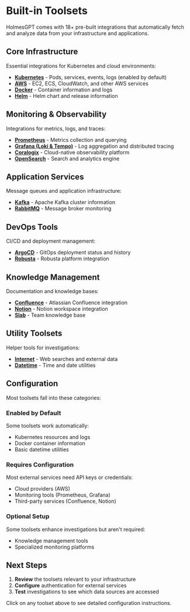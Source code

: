 # Built-in Toolsets

HolmesGPT comes with 18+ pre-built integrations that automatically fetch and analyze data from your infrastructure and applications.

## Core Infrastructure

Essential integrations for Kubernetes and cloud environments:

- **[Kubernetes](kubernetes.md)** - Pods, services, events, logs (enabled by default)
- **[AWS](aws.md)** - EC2, ECS, CloudWatch, and other AWS services
- **[Docker](docker.md)** - Container information and logs
- **[Helm](helm.md)** - Helm chart and release information

## Monitoring & Observability

Integrations for metrics, logs, and traces:

- **[Prometheus](prometheus.md)** - Metrics collection and querying
- **[Grafana (Loki & Tempo)](grafana.md)** - Log aggregation and distributed tracing
- **[Coralogix](coralogix.md)** - Cloud-native observability platform
- **[OpenSearch](opensearch.md)** - Search and analytics engine

## Application Services

Message queues and application infrastructure:

- **[Kafka](kafka.md)** - Apache Kafka cluster information
- **[RabbitMQ](rabbitmq.md)** - Message broker monitoring

## DevOps Tools

CI/CD and deployment management:

- **[ArgoCD](argocd.md)** - GitOps deployment status and history
- **[Robusta](robusta.md)** - Robusta platform integration

## Knowledge Management

Documentation and knowledge bases:

- **[Confluence](confluence.md)** - Atlassian Confluence integration
- **[Notion](notion.md)** - Notion workspace integration
- **[Slab](slab.md)** - Team knowledge base

## Utility Toolsets

Helper tools for investigations:

- **[Internet](internet.md)** - Web searches and external data
- **[Datetime](datetime.md)** - Time and date utilities

## Configuration

Most toolsets fall into these categories:

### Enabled by Default
Some toolsets work automatically:
- Kubernetes resources and logs
- Docker container information
- Basic datetime utilities

### Requires Configuration
Most external services need API keys or credentials:
- Cloud providers (AWS)
- Monitoring tools (Prometheus, Grafana)
- Third-party services (Confluence, Notion)

### Optional Setup
Some toolsets enhance investigations but aren't required:
- Knowledge management tools
- Specialized monitoring platforms

## Next Steps

1. **Review** the toolsets relevant to your infrastructure
2. **Configure** authentication for external services
3. **Test** investigations to see which data sources are accessed

Click on any toolset above to see detailed configuration instructions.